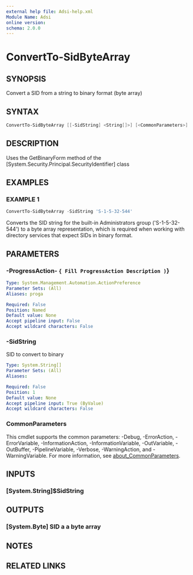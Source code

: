 ```yaml
---
external help file: Adsi-help.xml
Module Name: Adsi
online version:
schema: 2.0.0
---
```


# ConvertTo-SidByteArray

## SYNOPSIS
Convert a SID from a string to binary format (byte array)

## SYNTAX

```powershell
ConvertTo-SidByteArray [[-SidString] <String[]>] [<CommonParameters>]
```

## DESCRIPTION
Uses the GetBinaryForm method of the \[System.Security.Principal.SecurityIdentifier\] class

## EXAMPLES

### EXAMPLE 1
```powershell
ConvertTo-SidByteArray -SidString 'S-1-5-32-544'
```

Converts the SID string for the built-in Administrators group ('S-1-5-32-544') to a byte array
representation, which is required when working with directory services that expect SIDs in binary format.

## PARAMETERS

### -ProgressAction- `{ Fill ProgressAction Description )`}

```yaml
Type: System.Management.Automation.ActionPreference
Parameter Sets: (All)
Aliases: proga

Required: False
Position: Named
Default value: None
Accept pipeline input: False
Accept wildcard characters: False
```

### -SidString
SID to convert to binary

```yaml
Type: System.String[]
Parameter Sets: (All)
Aliases:

Required: False
Position: 1
Default value: None
Accept pipeline input: True (ByValue)
Accept wildcard characters: False
```

### CommonParameters
This cmdlet supports the common parameters: -Debug, -ErrorAction, -ErrorVariable, -InformationAction, -InformationVariable, -OutVariable, -OutBuffer, -PipelineVariable, -Verbose, -WarningAction, and -WarningVariable. For more information, see [about_CommonParameters](http://go.microsoft.com/fwlink/?LinkID=113216).

## INPUTS

### [System.String]$SidString
## OUTPUTS

### [System.Byte] SID a a byte array
## NOTES

## RELATED LINKS

